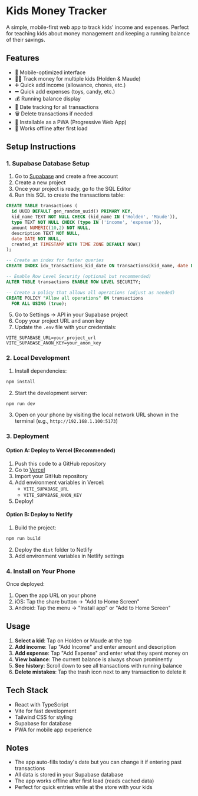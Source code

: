 # Kids Money Tracker

A simple, mobile-first web app to track kids' income and expenses. Perfect for teaching kids about money management and keeping a running balance of their savings.

## Features

- 📱 Mobile-optimized interface
- 👦👧 Track money for multiple kids (Holden & Maude)
- ➕ Quick add income (allowance, chores, etc.)
- ➖ Quick add expenses (toys, candy, etc.)
- 💰 Running balance display
- 📅 Date tracking for all transactions
- 🗑️ Delete transactions if needed
- 📲 Installable as a PWA (Progressive Web App)
- 🔄 Works offline after first load

## Setup Instructions

### 1. Supabase Database Setup

1. Go to [Supabase](https://supabase.com) and create a free account
2. Create a new project
3. Once your project is ready, go to the SQL Editor
4. Run this SQL to create the transactions table:

```sql
CREATE TABLE transactions (
  id UUID DEFAULT gen_random_uuid() PRIMARY KEY,
  kid_name TEXT NOT NULL CHECK (kid_name IN ('Holden', 'Maude')),
  type TEXT NOT NULL CHECK (type IN ('income', 'expense')),
  amount NUMERIC(10,2) NOT NULL,
  description TEXT NOT NULL,
  date DATE NOT NULL,
  created_at TIMESTAMP WITH TIME ZONE DEFAULT NOW()
);

-- Create an index for faster queries
CREATE INDEX idx_transactions_kid_date ON transactions(kid_name, date DESC);

-- Enable Row Level Security (optional but recommended)
ALTER TABLE transactions ENABLE ROW LEVEL SECURITY;

-- Create a policy that allows all operations (adjust as needed)
CREATE POLICY "Allow all operations" ON transactions
  FOR ALL USING (true);
```

5. Go to Settings → API in your Supabase project
6. Copy your project URL and anon key
7. Update the `.env` file with your credentials:
```
VITE_SUPABASE_URL=your_project_url
VITE_SUPABASE_ANON_KEY=your_anon_key
```

### 2. Local Development

1. Install dependencies:
```bash
npm install
```

2. Start the development server:
```bash
npm run dev
```

3. Open on your phone by visiting the local network URL shown in the terminal (e.g., `http://192.168.1.100:5173`)

### 3. Deployment

#### Option A: Deploy to Vercel (Recommended)

1. Push this code to a GitHub repository
2. Go to [Vercel](https://vercel.com)
3. Import your GitHub repository
4. Add environment variables in Vercel:
   - `VITE_SUPABASE_URL`
   - `VITE_SUPABASE_ANON_KEY`
5. Deploy!

#### Option B: Deploy to Netlify

1. Build the project:
```bash
npm run build
```

2. Deploy the `dist` folder to Netlify
3. Add environment variables in Netlify settings

### 4. Install on Your Phone

Once deployed:
1. Open the app URL on your phone
2. iOS: Tap the share button → "Add to Home Screen"
3. Android: Tap the menu → "Install app" or "Add to Home Screen"

## Usage

1. **Select a kid**: Tap on Holden or Maude at the top
2. **Add income**: Tap "Add Income" and enter amount and description
3. **Add expense**: Tap "Add Expense" and enter what they spent money on
4. **View balance**: The current balance is always shown prominently
5. **See history**: Scroll down to see all transactions with running balance
6. **Delete mistakes**: Tap the trash icon next to any transaction to delete it

## Tech Stack

- React with TypeScript
- Vite for fast development
- Tailwind CSS for styling
- Supabase for database
- PWA for mobile app experience

## Notes

- The app auto-fills today's date but you can change it if entering past transactions
- All data is stored in your Supabase database
- The app works offline after first load (reads cached data)
- Perfect for quick entries while at the store with your kids